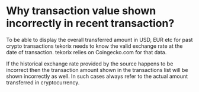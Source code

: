 # Why transaction value shown incorrectly in recent transaction?

To be able to display the overall transferred amount in USD, EUR etc for past crypto transactions tekorix needs to know the valid exchange rate at the date of transaction. tekorix relies on Coingecko.com for that data.

If the historical exchange rate provided by the source happens to be incorrect then the transaction amount shown in the transactions list will be shown incorrectly as well. In such cases always refer to the actual amount transferred in cryptocurrency.

